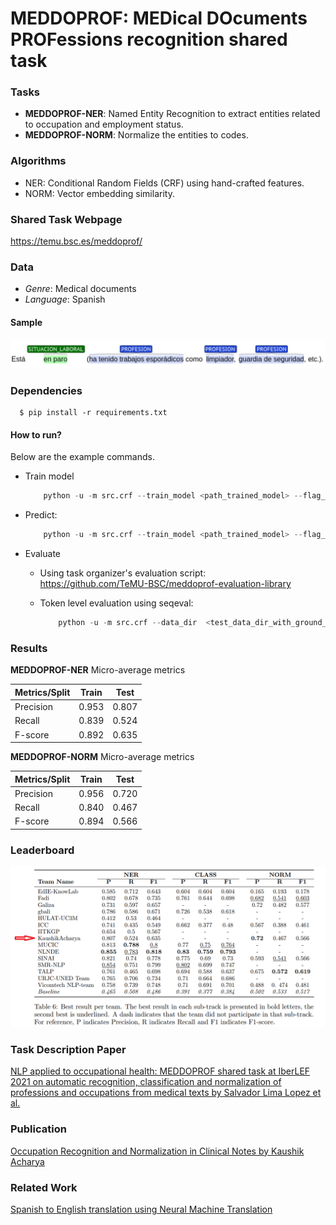 # MEDDOPROF: MEDical DOcuments PROFessions recognition shared task

### Tasks
- **MEDDOPROF-NER**: Named Entity Recognition to extract entities related to occupation and employment status.
- **MEDDOPROF-NORM**: Normalize the entities to codes.

### Algorithms
- NER: Conditional Random Fields (CRF) using hand-crafted features.
- NORM: Vector embedding similarity.

### Shared Task Webpage
https://temu.bsc.es/meddoprof/

### Data
- *Genre*: Medical documents 
- *Language*: Spanish

#### Sample
![Sample](./images/brat_annotation.png "Sample")

### Dependencies
  ```
    $ pip install -r requirements.txt
  ```

#### How to run?
Below are the example commands.

- Train model
    ```python
        python -u -m src.crf --train_model <path_trained_model> --flag_train
    ```
- Predict:
    ```python
        python -u -m src.crf --train_model <path_trained_model> --flag_predict
    ```
- Evaluate
  - Using task organizer's evaluation script:  
    https://github.com/TeMU-BSC/meddoprof-evaluation-library

  - Token level evaluation using seqeval:
    ```python
        python -u -m src.crf --data_dir  <test_data_dir_with_ground_truth> --train_model <path_trained_model> --flag_evaluate
    ```


### Results
**MEDDOPROF-NER** Micro-average metrics

|  Metrics/Split | Train   |   Test  |
|----------------|---------|---------|
|   Precision    |   0.953 |  0.807  |
|   Recall       |   0.839 |  0.524  |
|   F-score      |   0.892 |  0.635  |


**MEDDOPROF-NORM** Micro-average metrics

|  Metrics/Split | Train   |   Test  |
|----------------|---------|---------|
|   Precision    |   0.956 |  0.720  |
|   Recall       |   0.840 |  0.467  |
|   F-score      |   0.894 |  0.566  |


### Leaderboard
![Leaderboard](./images/leaderboard.png "Leaderboard")

### Task Description Paper
[NLP applied to occupational health: MEDDOPROF
shared task at IberLEF 2021 on automatic
recognition, classification and normalization of
professions and occupations from medical texts by Salvador Lima Lopez et al.](https://rua.ua.es/dspace/bitstream/10045/117495/1/PLN_67_21.pdf)

### Publication
[Occupation Recognition and Normalization in Clinical Notes by Kaushik Acharya](http://ceur-ws.org/Vol-2943/meddoprof_paper6.pdf)

### Related Work
[Spanish to English translation using Neural Machine Translation](https://github.com/kaushikacharya/Natural_Language_Processing_with_Deep_Learning_CS224n/a4)
